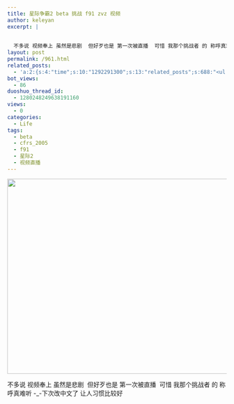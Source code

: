 ```yaml
---
title: 星际争霸2 beta 挑战 f91 zvz 视频
author: keleyan
excerpt: |
  
  
  不多说 视频奉上 虽然是悲剧  但好歹也是 第一次被直播  可惜 我那个挑战者 的 称呼真难听 -_-下次改...
layout: post
permalink: /961.html
related_posts:
  - 'a:2:{s:4:"time";s:10:"1292291300";s:13:"related_posts";s:688:"<ul class="related_post"><li><a href="http://blog.80aj.com/2010/04/26/100426-%e7%bd%91%e6%98%93%e6%98%9f%e9%99%85%e4%ba%89%e9%9c%b82-%e6%af%8f%e6%97%a5%e8%af%9d%e9%a2%98%e8%b5%84%e6%96%99%e7%b4%a2%e5%bc%95/" title="100426 网易星际争霸2 每日话题资料索引">100426 网易星际争霸2 每日话题资料索引</a></li><li><a href="http://blog.80aj.com/2010/02/23/%e3%80%90%e5%9b%be%e6%96%87%e6%88%98%e6%8a%a5%e3%80%91%e3%80%90pvz%e3%80%91%e3%80%90kulas-ravine%e3%80%91%e3%80%90kiwikaiki-vs-oversky%e3%80%91/" title="【图文战报】【PVZ】【Kulas Ravine】【KiWiKaiKi vs OverSky】">【图文战报】【PVZ】【Kulas Ravine】【KiWiKaiKi vs OverSky】</a></li></ul>";}'
bot_views:
  - 86
duoshuo_thread_id:
  - 1280248249638191160
views:
  - 0
categories:
  - Life
tags:
  - beta
  - cfrs_2005
  - f91
  - 星际2
  - 视频直播
---
```

[<img class="alignnone size-full wp-image-962" title="f1" src="http://www.80aj.com/wp-content/uploads/2010/03/f1.jpg" alt="" width="590" height="448" />][1]

不多说 视频奉上 虽然是悲剧  但好歹也是 第一次被直播  可惜 我那个挑战者 的 称呼真难听 -_-下次改中文了 让人习惯比较好

 [1]: http://www.80aj.com/wp-content/uploads/2010/03/f1.jpg